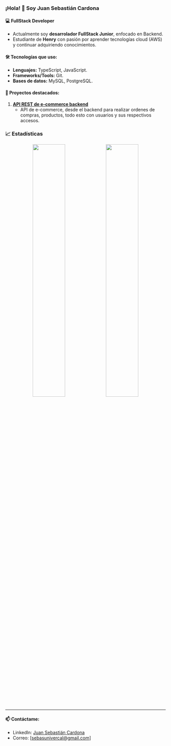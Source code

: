 ### ¡Hola! 👋 Soy Juan Sebastián Cardona
#### 💻 FullStack Developer 
- Actualmente soy **desarrolador FullStack Junior**, enfocado en Backend.
- Estudiante de **Henry** con pasión por aprender tecnologías cloud (AWS) y continuar adquiriendo conocimientos.  

#### 🛠️ Tecnologías que uso:  
- **Lenguajes:** TypeScript, JavaScript.  
- **Frameworks/Tools:** Git.
- **Bases de datos:** MySQL, PostgreSQL.  

#### 🔭 Proyectos destacados:  
1. **[API REST de e-commerce backend](https://github.com/Sebaswolf31/e-commerce)**  
   - API de e-commerce, desde el backend para realizar ordenes de compras, productos, todo esto con usuarios y sus respectivos accesos. 


### 📈 Estadísticas
<p align="center">
  <img src="https://github-readme-stats.vercel.app/api?username=Sebaswolf31&show_icons=true&theme=dark" width="45%">
  <img src="https://github-readme-stats.vercel.app/api/top-langs/?username=Sebaswolf31&layout=compact&theme=dark" width="45%">
</p>

---


#### 📫 Contáctame:  
- LinkedIn: [Juan Sebastián Cardona](https://www.linkedin.com/in/juan-sebastian-cardona-595449261/)  
- Correo: [sebasunivercal@gmail.com]  

